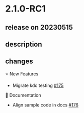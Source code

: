# 2.1.0-RC1

## release on 20230515
## description
## changes
⭐ New Features

* Migrate kdc testing <a href="https://github.com/spring-projects/spring-security-kerberos/issues/175" data-hovercard-type="issue" data-hovercard-url="/spring-projects/spring-security-kerberos/issues/175/hovercard">#175</a>

📔 Documentation

* Align sample code in docs <a href="https://github.com/spring-projects/spring-security-kerberos/issues/176" data-hovercard-type="issue" data-hovercard-url="/spring-projects/spring-security-kerberos/issues/176/hovercard">#176</a>


